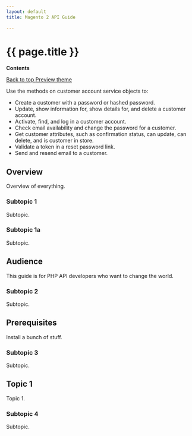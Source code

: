 ```yaml
---
layout: default
title: Magento 2 API Guide

---
```


<div class="container bs-docs-container">
   <div class="row">
      <div class="jumbotron">
         <h1 class="heading1" id="php-api-services">{{ page.title }}</h1>
      </div>
      <div class="col-xs-3">
         <p><b>Contents</b></p>
         <div style="" id="category" class="bs-docs-sidebar hidden-print hidden-xs hidden-sm affix-top" role="complementary">
         </div>
         <a class="back-to-top" href="#top">
         Back to top
         </a>
         <a href="#" class="bs-docs-theme-toggle">
         Preview theme
         </a>
      </div>
      <div class="col-xs-9" role="main">
         <div class="bs-docs-section">
            <p>Use the methods on customer account service objects to:</p>
            <ul>
               <li>Create a customer with a password or hashed password.</li>
               <li>Update, show information for, show details for, and delete a customer account.</li>
               <li>Activate, find, and log in a customer account.</li>
               <li>Check email availability and change the password for a customer.</li>
               <li>Get customer attributes, such as confirmation status, can update, can delete, and is customer in store.</li>
               <li>Validate a token in a reset password link.</li>
               <li>Send and resend email to a customer.</li>
            </ul>
            <h2 class="heading2" id="php-api-overview">Overview</h2>
            <p>Overview of everything.</p>
            <h3 class="heading3" id="subtopic1">Subtopic 1</h3>
            <p>Subtopic.</p>
            <h3 class="heading3" id="subtopic1a">Subtopic 1a</h3>
            <p>Subtopic.</p>
            <h2 class="heading2" id="php-api-audience">Audience</h2>
            <p>This guide is for PHP API developers who want to change the world.</p>
            <h3 class="heading3" id="subtopic2">Subtopic 2</h3>
            <p>Subtopic.</p>
            <h2 class="heading2" id="php-api-prereqs">Prerequisites</h2>
            <p>Install a bunch of stuff.</p>
            <h3 class="heading3" id="subtopic3">Subtopic 3</h3>
            <p>Subtopic.</p>
            <h2 class="heading2" id="php-api-topic1">Topic 1</h2>
            <p>Topic 1.</p>
            <h3 class="heading3" id="subtopic4">Subtopic 4</h3>
            <p>Subtopic.</p>
         </div>
      </div>
   </div>
</div>




